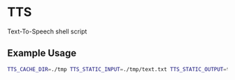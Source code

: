 # TTS
Text-To-Speech shell script

## Example Usage
```bash
TTS_CACHE_DIR=./tmp TTS_STATIC_INPUT=./tmp/text.txt TTS_STATIC_OUTPUT=text.mp3 ./tts.sh
```

